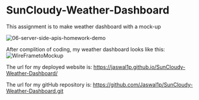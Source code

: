 # SunCloudy-Weather-Dashboard

This assignment is to make weather dashboard with a mock-up 

![06-server-side-apis-homework-demo](https://user-images.githubusercontent.com/92233527/147869247-9e70f3f0-6e39-4d09-9ffd-cd6925e1916e.png)

After complition of coding, my weather dashboard looks like this: ![WireFrametoMockup](https://user-images.githubusercontent.com/92233527/148697809-8bdfa499-3dfb-4b1b-9ec0-f8d2b1424857.png)


The url for my deployed website is: https://jaswal1p.github.io/SunCloudy-Weather-Dashboard/


The url for my gitHub repository is:  https://github.com/Jaswal1p/SunCloudy-Weather-Dashboard.git

